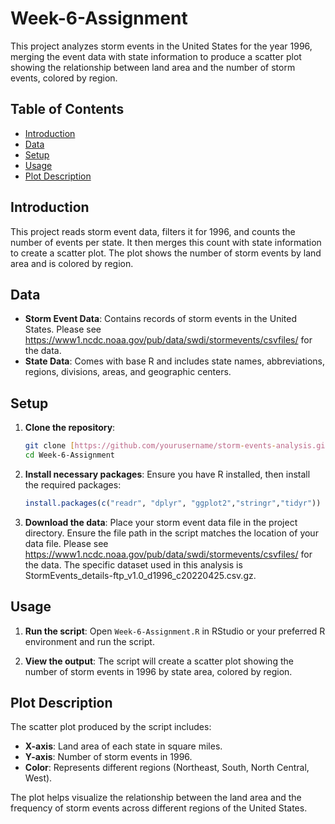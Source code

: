 # Week-6-Assignment

This project analyzes storm events in the United States for the year 1996, merging the event data with state information to produce a scatter plot showing the relationship between land area and the number of storm events, colored by region.

## Table of Contents

- [Introduction](#introduction)
- [Data](#data)
- [Setup](#setup)
- [Usage](#usage)
- [Plot Description](#plot-description)

## Introduction

This project reads storm event data, filters it for 1996, and counts the number of events per state. It then merges this count with state information to create a scatter plot. The plot shows the number of storm events by land area and is colored by region.

## Data

- **Storm Event Data**: Contains records of storm events in the United States. Please see https://www1.ncdc.noaa.gov/pub/data/swdi/stormevents/csvfiles/ for the data. 
- **State Data**: Comes with base R and includes state names, abbreviations, regions, divisions, areas, and geographic centers.

## Setup

1. **Clone the repository**:
    ```sh
    git clone [https://github.com/yourusername/storm-events-analysis.git](https://github.com/yingyingli1111/Week-6-Assignment/tree/main)
    cd Week-6-Assignment
    ```

2. **Install necessary packages**:
    Ensure you have R installed, then install the required packages:
    ```r
    install.packages(c("readr", "dplyr", "ggplot2","stringr","tidyr"))
    ```

3. **Download the data**:
    Place your storm event data file in the project directory. Ensure the file path in the script matches the location of your data file. Please see https://www1.ncdc.noaa.gov/pub/data/swdi/stormevents/csvfiles/ for the data. The specific dataset used in this analysis is StormEvents_details-ftp_v1.0_d1996_c20220425.csv.gz. 

## Usage

1. **Run the script**:
    Open `Week-6-Assignment.R` in RStudio or your preferred R environment and run the script.

2. **View the output**:
    The script will create a scatter plot showing the number of storm events in 1996 by state area, colored by region.

## Plot Description

The scatter plot produced by the script includes:
- **X-axis**: Land area of each state in square miles.
- **Y-axis**: Number of storm events in 1996.
- **Color**: Represents different regions (Northeast, South, North Central, West).

The plot helps visualize the relationship between the land area and the frequency of storm events across different regions of the United States.

